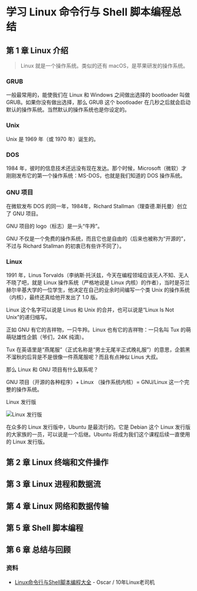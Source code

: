 # 学习 Linux 命令行与 Shell 脚本编程总结

## 第 1 章 Linux 介绍

> Linux 就是一个操作系统。类似的还有 macOS，是苹果研发的操作系统。

### GRUB

一般最常用的，能使我们在 Linux 和 Windows 之间做出选择的 bootloader 叫做 GRUB。如果你没有做出选择，那么 GRUB 这个 bootloader 在几秒之后就会启动默认的操作系统。当然默认的操作系统也是你设定的。

### Unix

Unix 是 1969 年（或 1970 年）诞生的。

### DOS

1984 年，彼时的信息技术还远没有现在发达。那个时候，Microsoft（微软）才刚刚发布它的第一个操作系统：MS-DOS，也就是我们知道的 DOS 操作系统。

### GNU 项目

在微软发布 DOS 的同一年，1984年，Richard Stallman（理查德.斯托曼）创立了 GNU 项目。

GNU 项目的 logo（标志）是一头“牛羚”。

GNU 不仅是一个免费的操作系统，而且它也是自由的（后来也被称为“开源的”，不过与 Richard Stallman 的初衷已有些许不同了）。

### Linux

1991 年，Linus Torvalds（李纳斯·托沃兹，今天在编程领域应该无人不知、无人不晓了吧，就是 Linux 操作系统（严格地说是 Linux 内核）的作者），当时是芬兰赫尔辛基大学的一位学生，他决定在自己的业余时间编写一个类 Unix 的操作系统（内核），最终还真给他开发出了 1.0 版。

Linux 这个名字可以说是 Linus 和 Unix 的合并，也可以说是“Linux Is Not Unix”的递归缩写。

正如 GNU 有它的吉祥物，一只牛羚。Linux 也有它的吉祥物：一只名叫 Tux 的萌萌哒雄性企鹅（爷们，24K 纯滴）。

Tux 在英语里是“燕尾服”（正式名称是“男士无尾半正式晚礼服”）的意思，企鹅黑不溜秋的后背是不是很像一件燕尾服呢？而且有点神似 Linus 大叔。

那么 Linux 和 GNU 项目有什么联系呢？

GNU 项目（开源的各种程序）+ Linux （操作系统内核）= GNU/Linux 这一个完整的操作系统。

Linux 发行版

![Linux 发行版](https://img.mukewang.com/5d1dcf960001e7ee07750418.png)

在众多的 Linux 发行版中，Ubuntu 是最流行的。它是 Debian 这个 Linux 发行版的大家族的一员，可以说是一个后继。Ubuntu 将成为我们这个课程后续一直使用的 Linux 发行版。

## 第 2 章 Linux 终端和文件操作

## 第 3 章 Linux 进程和数据流

## 第 4 章 Linux 网络和数据传输

## 第 5 章 Shell 脚本编程

## 第 6 章 总结与回顾

### 资料

- [Linux命令行与Shell脚本编程大全](https://www.imooc.com/read/39) - Oscar / 10年Linux老司机 
